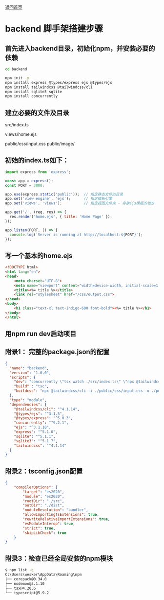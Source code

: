 [返回首页](../Readme.md)

# backend 脚手架搭建步骤

## 首先进入backend目录，初始化npm，并安装必要的依赖

```bash
cd backend

npm init -y
npm install express @types/express ejs @types/ejs
npm install tailwindcss @tailwindcss/cli
npm install sqlite3 sqlite
npm install concurrently

```

## 建立必要的文件及目录
src/index.ts

views/home.ejs

public/css/input.css
public/image/


## 初始的index.ts如下：

```javascript
import express from 'express';

const app = express();
const PORT = 3000;

app.use(express.static('public'));  // 指定静态文件的目录
app.set('view engine', 'ejs');      // 指定模板引擎
app.set('views', 'views');          // 指定视图文件夹 - 存放ejs模板的地方

app.get('/', (req, res) => {
  res.render('home.ejs', { title: 'Home Page' });
});

app.listen(PORT, () => {
  console.log(`Server is running at http://localhost:${PORT}`);
});

```

## 写一个基本的home.ejs
```html
<!DOCTYPE html>
<html lang="en">
<head>
    <meta charset="UTF-8">
    <meta name="viewport" content="width=device-width, initial-scale=1.0">
    <title><%= title %></title>
    <link rel="stylesheet" href="/css/output.css">
</head>
<body>
    <h1 class="text-xl text-indigo-600 font-bold"><%= title %></h1>
</body>
</html>

```
## 用npm run dev启动项目

## 附录1： 完整的package.json的配置

```json
{
  "name": "backend",
  "version": "1.0.0",
  "scripts": {
    "dev": "concurrently \"tsx watch ./src/index.ts\" \"npx @tailwindcss/cli -i ./public/css/input.css -o ./public/css/output.css --watch\"",
    "build" : "tsc",
    "buildcss": "npx @tailwindcss/cli -i ./public/css/input.css -o ./public/css/output.css --minify"
  },
  "type": "module",
  "dependencies": {
    "@tailwindcss/cli": "^4.1.14",
    "@types/ejs": "^3.1.5",
    "@types/express": "^5.0.3",
    "concurrently": "^9.2.1",
    "ejs": "^3.1.10",
    "express": "^5.1.0",
    "sqlite": "^5.1.1",
    "sqlite3": "^5.1.7",
    "tailwindcss": "^4.1.14"
  }
}


```

## 附录2：tsconfig.json配置

```json
{
    "compilerOptions": {
        "target": "es2020",
        "module": "es2020",
        "rootDir": "./src",
        "outDir": "./dist",
        "moduleResolution": "bundler",
        "allowImportingTsExtensions": true,
        "rewriteRelativeImportExtensions": true,
        "esModuleInterop": true,
        "strict": true,
        "skipLibCheck": true
    }
}

```

## 附录3：检查已经全局安装的npm模块

```bash
$ npm list -g
C:\Users\wesker\AppData\Roaming\npm
├── corepack@0.34.0
├── nodemon@3.1.10
├── tsx@4.20.6
└── typescript@5.9.2

```


